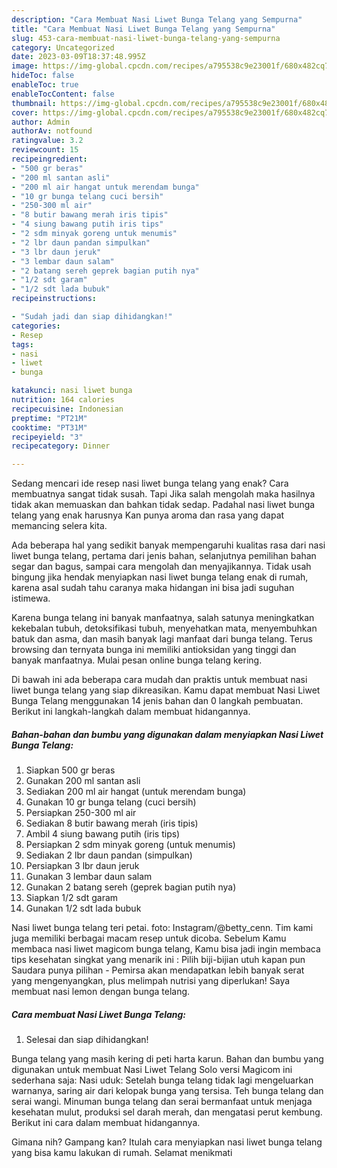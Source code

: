 ```yaml
---
description: "Cara Membuat Nasi Liwet Bunga Telang yang Sempurna"
title: "Cara Membuat Nasi Liwet Bunga Telang yang Sempurna"
slug: 453-cara-membuat-nasi-liwet-bunga-telang-yang-sempurna
category: Uncategorized
date: 2023-03-09T18:37:48.995Z
image: https://img-global.cpcdn.com/recipes/a795538c9e23001f/680x482cq70/nasi-liwet-bunga-telang-foto-resep-utama.jpg
hideToc: false
enableToc: true
enableTocContent: false
thumbnail: https://img-global.cpcdn.com/recipes/a795538c9e23001f/680x482cq70/nasi-liwet-bunga-telang-foto-resep-utama.jpg
cover: https://img-global.cpcdn.com/recipes/a795538c9e23001f/680x482cq70/nasi-liwet-bunga-telang-foto-resep-utama.jpg
author: Admin
authorAv: notfound
ratingvalue: 3.2
reviewcount: 15
recipeingredient:
- "500 gr beras"
- "200 ml santan asli"
- "200 ml air hangat untuk merendam bunga"
- "10 gr bunga telang cuci bersih"
- "250-300 ml air"
- "8 butir bawang merah iris tipis"
- "4 siung bawang putih iris tips"
- "2 sdm minyak goreng untuk menumis"
- "2 lbr daun pandan simpulkan"
- "3 lbr daun jeruk"
- "3 lembar daun salam"
- "2 batang sereh geprek bagian putih nya"
- "1/2 sdt garam"
- "1/2 sdt lada bubuk"
recipeinstructions:

- "Sudah jadi dan siap dihidangkan!"
categories:
- Resep
tags:
- nasi
- liwet
- bunga

katakunci: nasi liwet bunga 
nutrition: 164 calories
recipecuisine: Indonesian
preptime: "PT21M"
cooktime: "PT31M"
recipeyield: "3"
recipecategory: Dinner

---
```



Sedang mencari ide resep nasi liwet bunga telang yang enak? Cara membuatnya sangat tidak susah. Tapi Jika salah mengolah maka hasilnya tidak akan memuaskan dan bahkan tidak sedap. Padahal nasi liwet bunga telang yang enak harusnya Kan punya aroma dan rasa yang dapat memancing selera kita.


Ada beberapa hal yang sedikit banyak mempengaruhi kualitas rasa dari nasi liwet bunga telang, pertama dari jenis bahan, selanjutnya pemilihan bahan segar dan bagus, sampai cara mengolah dan menyajikannya. Tidak usah bingung jika hendak menyiapkan nasi liwet bunga telang enak di rumah, karena asal sudah tahu caranya maka hidangan ini bisa jadi suguhan istimewa.

Karena bunga telang ini banyak manfaatnya, salah satunya meningkatkan kekebalan tubuh, detoksifikasi tubuh, menyehatkan mata, menyembuhkan batuk dan asma, dan masih banyak lagi manfaat dari bunga telang. Terus browsing dan ternyata bunga ini memiliki antioksidan yang tinggi dan banyak manfaatnya. Mulai pesan online bunga telang kering.


Di bawah ini ada beberapa cara mudah dan praktis untuk membuat nasi liwet bunga telang yang siap dikreasikan. Kamu dapat membuat Nasi Liwet Bunga Telang menggunakan 14 jenis bahan dan 0 langkah pembuatan. Berikut ini langkah-langkah dalam membuat hidangannya.

<!--inarticleads1-->

##### Bahan-bahan dan bumbu yang digunakan dalam menyiapkan Nasi Liwet Bunga Telang:

1. Siapkan 500 gr beras
1. Gunakan 200 ml santan asli
1. Sediakan 200 ml air hangat (untuk merendam bunga)
1. Gunakan 10 gr bunga telang (cuci bersih)
1. Persiapkan 250-300 ml air
1. Sediakan 8 butir bawang merah (iris tipis)
1. Ambil 4 siung bawang putih (iris tips)
1. Persiapkan 2 sdm minyak goreng (untuk menumis)
1. Sediakan 2 lbr daun pandan (simpulkan)
1. Persiapkan 3 lbr daun jeruk
1. Gunakan 3 lembar daun salam
1. Gunakan 2 batang sereh (geprek bagian putih nya)
1. Siapkan 1/2 sdt garam
1. Gunakan 1/2 sdt lada bubuk


Nasi liwet bunga telang teri petai. foto: Instagram/@betty_cenn. Tim kami juga memiliki berbagai macam resep untuk dicoba. Sebelum Kamu membaca nasi liwet magicom bunga telang, Kamu bisa jadi ingin membaca tips kesehatan singkat yang menarik ini : Pilih biji-bijian utuh kapan pun Saudara punya pilihan - Pemirsa akan mendapatkan lebih banyak serat yang mengenyangkan, plus melimpah nutrisi yang diperlukan! Saya membuat nasi lemon dengan bunga telang. 

<!--inarticleads2-->

##### Cara membuat Nasi Liwet Bunga Telang:


1. Selesai dan siap dihidangkan!

Bunga telang yang masih kering di peti harta karun. Bahan dan bumbu yang digunakan untuk membuat Nasi Liwet Telang Solo versi Magicom ini sederhana saja: Nasi uduk: Setelah bunga telang tidak lagi mengeluarkan warnanya, saring air dari kelopak bunga yang tersisa. Teh bunga telang dan serai wangi. Minuman bunga telang dan serai bermanfaat untuk menjaga kesehatan mulut, produksi sel darah merah, dan mengatasi perut kembung. Berikut ini cara dalam membuat hidangannya. 

Gimana nih? Gampang kan? Itulah cara menyiapkan nasi liwet bunga telang yang bisa kamu lakukan di rumah. Selamat menikmati
